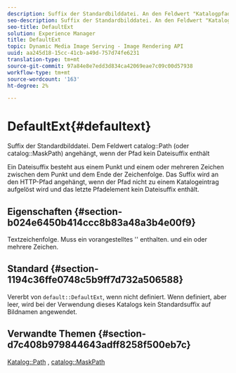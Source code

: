```yaml
---
description: Suffix der Standardbilddatei. An den Feldwert "Katalogpfad"(oder "Katalogmaskepfad") angehängt, wenn der Pfad kein Dateisuffix enthält
seo-description: Suffix der Standardbilddatei. An den Feldwert "Katalogpfad"(oder "Katalogmaskepfad") angehängt, wenn der Pfad kein Dateisuffix enthält
seo-title: DefaultExt
solution: Experience Manager
title: DefaultExt
topic: Dynamic Media Image Serving - Image Rendering API
uuid: aa245d18-15cc-41cb-a49d-757d74fe6231
translation-type: tm+mt
source-git-commit: 97a84e8e7edd3d834ca42069eae7c09c00d57938
workflow-type: tm+mt
source-wordcount: '163'
ht-degree: 2%

---
```



# DefaultExt{#defaultext}

Suffix der Standardbilddatei. Dem Feldwert catalog::Path (oder catalog::MaskPath) angehängt, wenn der Pfad kein Dateisuffix enthält

Ein Dateisuffix besteht aus einem Punkt und einem oder mehreren Zeichen zwischen dem Punkt und dem Ende der Zeichenfolge. Das Suffix wird an den HTTP-Pfad angehängt, wenn der Pfad nicht zu einem Katalogeintrag aufgelöst wird und das letzte Pfadelement kein Dateisuffix enthält.

## Eigenschaften {#section-b024e6450b414ccc8b83a48a3b4e00f9}

Textzeichenfolge. Muss ein vorangestelltes &#39;&#39; enthalten. und ein oder mehrere Zeichen.

## Standard {#section-1194c36ffe0748c5b9ff7d732a506588}

Vererbt von `default::DefaultExt`, wenn nicht definiert. Wenn definiert, aber leer, wird bei der Verwendung dieses Katalogs kein Standardsuffix auf Bildnamen angewendet.

## Verwandte Themen {#section-d7c408b979844643adff8258f500eb7c}

[Katalog::Path](/help/aem-is-ir-api/is-api/image-catalog/image-serving-api-ref/c-image-catalog-reference/c-image-svg-data-reference/c-image-data-reference/r-path-cat.md) ,  [catalog::MaskPath](/help/aem-is-ir-api/is-api/image-catalog/image-serving-api-ref/c-image-catalog-reference/c-image-svg-data-reference/c-image-data-reference/r-maskpath-cat.md)
